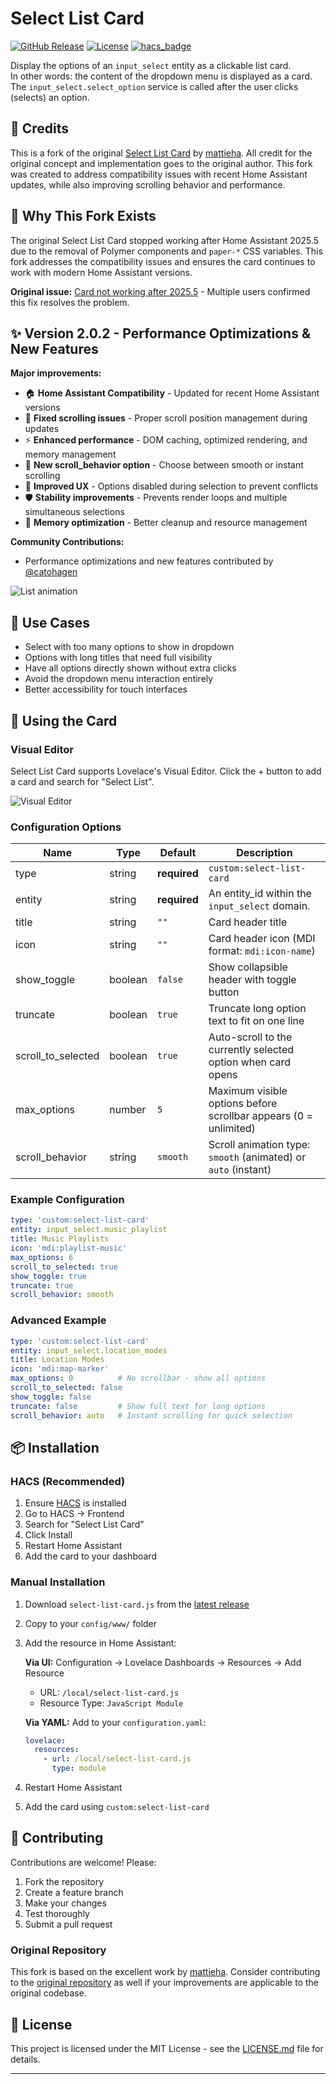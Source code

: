 # Select List Card

[![GitHub Release][releases-shield]][releases]
[![License][license-shield]](LICENSE.md)
[![hacs_badge](https://img.shields.io/badge/HACS-default-orange.svg?style=for-the-badge)](https://github.com/custom-components/hacs)

Display the options of an `input_select` entity as a clickable list card.   
In other words: the content of the dropdown menu is displayed as a card.  
The `input_select.select_option` service is called after the user clicks (selects) an option.

## 🙏 Credits

This is a fork of the original [Select List Card](https://github.com/mattieha/select-list-card) by [mattieha](https://github.com/mattieha). All credit for the original concept and implementation goes to the original author. This fork was created to address compatibility issues with recent Home Assistant updates, while also improving scrolling behavior and performance.

## 🔧 Why This Fork Exists

The original Select List Card stopped working after Home Assistant 2025.5 due to the removal of Polymer components and `paper-*` CSS variables. This fork addresses the compatibility issues and ensures the card continues to work with modern Home Assistant versions.

**Original issue:** [Card not working after 2025.5](https://github.com/mattieha/select-list-card/issues/34) - Multiple users confirmed this fix resolves the problem.

## ✨ Version 2.0.2 - Performance Optimizations & New Features

**Major improvements:**
- 🏠 **Home Assistant Compatibility** - Updated for recent Home Assistant versions
- 🔧 **Fixed scrolling issues** - Proper scroll position management during updates
- ⚡ **Enhanced performance** - DOM caching, optimized rendering, and memory management
- 🎯 **New scroll_behavior option** - Choose between smooth or instant scrolling
- 🚫 **Improved UX** - Options disabled during selection to prevent conflicts
- 🛡️ **Stability improvements** - Prevents render loops and multiple simultaneous selections
- 🧹 **Memory optimization** - Better cleanup and resource management

**Community Contributions:**
- Performance optimizations and new features contributed by [@catohagen](https://github.com/catohagen)

![List animation][card-scroll-gif]

## 🎯 Use Cases

- Select with too many options to show in dropdown
- Options with long titles that need full visibility
- Have all options directly shown without extra clicks
- Avoid the dropdown menu interaction entirely
- Better accessibility for touch interfaces

## 🎨 Using the Card

### Visual Editor

Select List Card supports Lovelace's Visual Editor. Click the + button to add a card and search for "Select List".

![Visual Editor][visual-editor]

### Configuration Options

| Name               | Type    | Default      | Description                                                                 |
| ------------------ | ------- | ------------ | --------------------------------------------------------------------------- |
| type               | string  | **required** | `custom:select-list-card`                                                   |
| entity             | string  | **required** | An entity_id within the `input_select` domain.                              |
| title              | string  | `""`         | Card header title                                                           |
| icon               | string  | `""`         | Card header icon (MDI format: `mdi:icon-name`)                             |
| show_toggle        | boolean | `false`      | Show collapsible header with toggle button                                 |
| truncate           | boolean | `true`       | Truncate long option text to fit on one line                               |
| scroll_to_selected | boolean | `true`       | Auto-scroll to the currently selected option when card opens               |
| max_options        | number  | `5`          | Maximum visible options before scrollbar appears (0 = unlimited)           |
| scroll_behavior    | string  | `smooth`     | Scroll animation type: `smooth` (animated) or `auto` (instant)             |

### Example Configuration

```yaml
type: 'custom:select-list-card'
entity: input_select.music_playlist
title: Music Playlists
icon: 'mdi:playlist-music'
max_options: 6
scroll_to_selected: true
show_toggle: true
truncate: true
scroll_behavior: smooth
```

### Advanced Example

```yaml
type: 'custom:select-list-card'
entity: input_select.location_modes
title: Location Modes
icon: 'mdi:map-marker'
max_options: 0          # No scrollbar - show all options
scroll_to_selected: false
show_toggle: false
truncate: false         # Show full text for long options
scroll_behavior: auto   # Instant scrolling for quick selection
```

## 📦 Installation

### HACS (Recommended)

1. Ensure [HACS][hacs] is installed
2. Go to HACS → Frontend
3. Search for "Select List Card"
4. Click Install
5. Restart Home Assistant
6. Add the card to your dashboard

### Manual Installation

1. Download `select-list-card.js` from the [latest release][latest-release]
2. Copy to your `config/www/` folder
3. Add the resource in Home Assistant:

   **Via UI:** Configuration → Lovelace Dashboards → Resources → Add Resource
   - URL: `/local/select-list-card.js`
   - Resource Type: `JavaScript Module`

   **Via YAML:** Add to your `configuration.yaml`:
   ```yaml
   lovelace:
     resources:
       - url: /local/select-list-card.js
         type: module
   ```

4. Restart Home Assistant
5. Add the card using `custom:select-list-card`



## 🤝 Contributing

Contributions are welcome! Please:

1. Fork the repository
2. Create a feature branch
3. Make your changes
4. Test thoroughly
5. Submit a pull request

### Original Repository

This fork is based on the excellent work by [mattieha](https://github.com/mattieha). Consider contributing to the [original repository](https://github.com/mattieha/select-list-card) as well if your improvements are applicable to the original codebase.

## 📄 License

This project is licensed under the MIT License - see the [LICENSE.md](LICENSE.md) file for details.

---

<!-- References -->
[hacs]: https://hacs.xyz
[visual-editor]: https://raw.githubusercontent.com/DoubtfulTurnip/select-list-card/master/assets/visual_editor.png
[card-scroll-gif]: https://raw.githubusercontent.com/DoubtfulTurnip/select-list-card/master/assets/card_scroll.gif
[latest-release]: https://github.com/DoubtfulTurnip/select-list-card/releases/latest
[add-translation]: https://github.com/DoubtfulTurnip/select-list-card/issues
[releases-shield]: https://img.shields.io/github/release/DoubtfulTurnip/select-list-card.svg?style=for-the-badge
[releases]: https://github.com/DoubtfulTurnip/select-list-card/releases
[license-shield]: https://img.shields.io/github/license/DoubtfulTurnip/select-list-card.svg?style=for-the-badge
